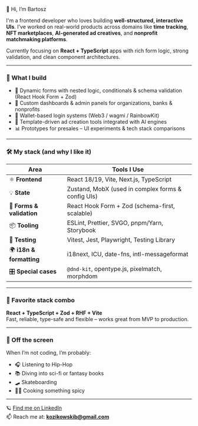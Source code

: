 👋 Hi, I’m Bartosz

I'm a frontend developer who loves building **well-structured, interactive UIs**. I’ve worked on real-world products across domains like **time tracking**, **NFT marketplaces**, **AI-generated ad creatives**, and **nonprofit matchmaking platforms**.

Currently focusing on **React + TypeScript** apps with rich form logic, strong validation, and clean component architectures.

---

### 💼 What I build

- 🧩 Dynamic forms with nested logic, conditionals & schema validation (React Hook Form + Zod)
- 🏢 Custom dashboards & admin panels for organizations, banks & nonprofits
- 🔐 Wallet-based login systems (Web3 / wagmi / RainbowKit)
- 🎨 Template-driven ad creation tools integrated with AI engines
- 📊 Prototypes for presales – UI experiments & tech stack comparisons

---

### 🛠️ My stack (and why I like it)

| Area                  | Tools I Use                                           |
|-----------------------|--------------------------------------------------------|
| ⚛️ **Frontend**         | React 18/19, Vite, Next.js, TypeScript               |
| 💡 **State**            | Zustand, MobX (used in complex forms & config UIs)   |
| 🧾 **Forms & validation** | React Hook Form + Zod (schema-first, scalable)       |
| 📦 **Tooling**          | ESLint, Prettier, SVGO, pnpm/Yarn, Storybook         |
| 🧪 **Testing**          | Vitest, Jest, Playwright, Testing Library            |
| 🌍 **i18n & formatting** | i18next, ICU, date-fns, intl-messageformat           |
| 🎛️ **Special cases**     | `@dnd-kit`, opentype.js, pixelmatch, morphdom        |

---

### 💙 Favorite stack combo

**React + TypeScript + Zod + RHF + Vite**  
Fast, reliable, type-safe and flexible – works great from MVP to production.

---

### 👀 Off the screen

When I’m not coding, I’m probably:
- 🎧 Listening to Hip-Hop
- 📚 Diving into sci-fi or fantasy books
- 🛹 Skateboarding
- 👨‍🍳 Cooking something spicy

---

🪐 [Find me on LinkedIn](https://www.linkedin.com/in/bartosz-kozikowski)  
📫 Reach me at: **kozikowskib@gmail.com**
